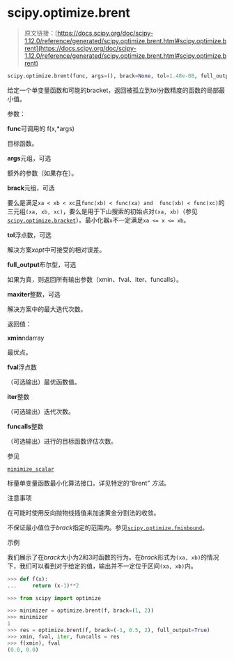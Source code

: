 # scipy.optimize.brent

> 原文链接：[https://docs.scipy.org/doc/scipy-1.12.0/reference/generated/scipy.optimize.brent.html#scipy.optimize.brent](https://docs.scipy.org/doc/scipy-1.12.0/reference/generated/scipy.optimize.brent.html#scipy.optimize.brent)

```py
scipy.optimize.brent(func, args=(), brack=None, tol=1.48e-08, full_output=0, maxiter=500)
```

给定一个单变量函数和可能的bracket，返回被孤立到tol分数精度的函数的局部最小值。

参数：

**func**可调用的 f(x,*args)

目标函数。

**args**元组，可选

额外的参数（如果存在）。

**brack**元组，可选

要么是满足`xa < xb < xc`且`func(xb) < func(xa) and  func(xb) < func(xc)`的三元组`(xa, xb, xc)`，要么是用于下山搜索的初始点对`(xa, xb)`（参见[`scipy.optimize.bracket`](scipy.optimize.bracket.html#scipy.optimize.bracket "scipy.optimize.bracket")）。最小化器`x`不一定满足`xa <= x <= xb`。

**tol**浮点数，可选

解决方案*xopt*中可接受的相对误差。

**full_output**布尔型，可选

如果为真，则返回所有输出参数（xmin、fval、iter、funcalls）。

**maxiter**整数，可选

解决方案中的最大迭代次数。

返回值：

**xmin**ndarray

最优点。

**fval**浮点数

（可选输出）最优函数值。

**iter**整数

（可选输出）迭代次数。

**funcalls**整数

（可选输出）进行的目标函数评估次数。

参见

[`minimize_scalar`](scipy.optimize.minimize_scalar.html#scipy.optimize.minimize_scalar "scipy.optimize.minimize_scalar")

标量单变量函数最小化算法接口。详见特定的“Brent” *方法*。

注意事项

在可能时使用反向抛物线插值来加速黄金分割法的收敛。

不保证最小值位于*brack*指定的范围内。参见[`scipy.optimize.fminbound`](scipy.optimize.fminbound.html#scipy.optimize.fminbound "scipy.optimize.fminbound")。

示例

我们展示了在*brack*大小为2和3时函数的行为。在*brack*形式为`(xa, xb)`的情况下，我们可以看到对于给定的值，输出并不一定位于区间`(xa, xb)`内。

```py
>>> def f(x):
...     return (x-1)**2 
```

```py
>>> from scipy import optimize 
```

```py
>>> minimizer = optimize.brent(f, brack=(1, 2))
>>> minimizer
1
>>> res = optimize.brent(f, brack=(-1, 0.5, 2), full_output=True)
>>> xmin, fval, iter, funcalls = res
>>> f(xmin), fval
(0.0, 0.0) 
```
